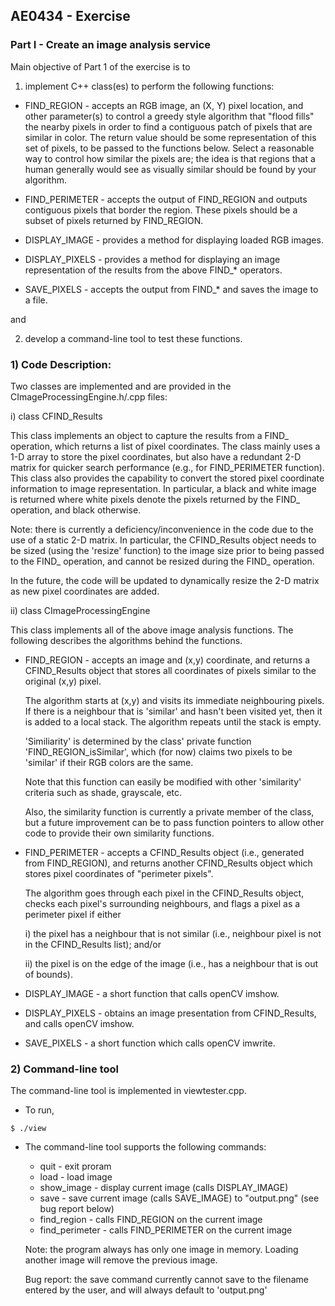 AE0434 - Exercise
-----------------------

### Part I - Create an image analysis service ###

Main objective of Part 1 of the exercise is to 

1) implement C++ class(es) to perform the following functions:

* FIND_REGION - accepts an RGB image, an (X, Y) pixel location, and other parameter(s) to control a greedy style algorithm that "flood fills" the nearby pixels in order to find a contiguous patch of pixels that are similar in color. The return value should be some representation of this set of pixels, to be passed to the functions below. Select a reasonable way to control how similar the pixels are; the idea is that regions that a human generally would see as visually similar should be found by your algorithm.

* FIND_PERIMETER - accepts the output of FIND_REGION and outputs contiguous pixels that border the region. These pixels should be a subset of pixels returned by FIND_REGION.

* DISPLAY_IMAGE - provides a method for displaying loaded RGB images.

* DISPLAY_PIXELS - provides a method for displaying an image representation of the results from the above FIND_* operators.

* SAVE_PIXELS - accepts the output from FIND_* and saves the image to a file.

and
	
2) develop a command-line tool to test these functions.


### 1) Code Description: ###

Two classes are implemented and are provided in the CImageProcessingEngine.h/.cpp files:

i) class CFIND_Results

This class implements an object to capture the results from a FIND_ operation, which returns a list of	 pixel coordinates.
The class mainly uses a 1-D array to store the pixel coordinates, but also have a redundant 2-D matrix for quicker search performance (e.g., for FIND_PERIMETER function).
This class also provides the capability to convert the stored pixel coordinate information to image representation.  In particular, a black and white image is returned 
where white pixels denote the pixels returned by the FIND_ operation, and black otherwise.

Note: there is currently a deficiency/inconvenience in the code due to the use of a static 2-D matrix.  In particular, the CFIND_Results object needs to be sized (using the 'resize' function)
to the image size prior to being passed to the FIND_ operation, and cannot be resized during the FIND_ operation.

In the future, the code will be updated to dynamically resize the 2-D matrix as new pixel coordinates are added. 

ii) class CImageProcessingEngine

This class implements all of the above image analysis functions.  The following describes the algorithms behind the functions.

* FIND_REGION - accepts an image and (x,y) coordinate, and returns a CFIND_Results object that stores all coordinates of pixels similar to the original (x,y) pixel.

	The algorithm starts at (x,y) and visits its immediate neighbouring pixels.  If there is a neighbour that is 'similar' and hasn't been visited yet, then it is added to a local
	stack.  The algorithm repeats until the stack is empty.

	'Similiarity' is determined by the class' private function 'FIND_REGION_isSimilar', which (for now) claims two pixels to be 'similar' if their RGB colors are the same.
	
	Note that this function can easily be modified with other 'similarity' criteria such as shade, grayscale, etc.
	
	Also, the similarity function  is currently a private member of the class, but a future improvement can be to pass function pointers to allow 
	other code to provide their own similarity functions.
	
* FIND_PERIMETER - accepts a CFIND_Results object (i.e., generated from FIND_REGION), and returns another CFIND_Results object which stores pixel coordinates of "perimeter pixels".

	The algorithm goes through each pixel in the CFIND_Results object, checks each pixel's surrounding neighbours, and flags a pixel as a 
	perimeter pixel if either 

	i) the pixel has a neighbour that is not similar (i.e., neighbour pixel is not in the CFIND_Results list); and/or

	ii) the pixel is on the edge of the image (i.e., has a neighbour that is out of bounds).


* DISPLAY_IMAGE - a short function that calls openCV imshow.

* DISPLAY_PIXELS - obtains an image presentation from CFIND_Results, and calls openCV imshow.

* SAVE_PIXELS - a short function which calls openCV imwrite.


### 2) Command-line tool ###

The command-line tool is implemented in viewtester.cpp.  

* To run,

```
$ ./view
```

* The command-line tool supports the following commands:

	* quit				- exit proram
	* load				- load image
	* show_image		- display current image (calls DISPLAY_IMAGE)
	* save				- save current image (calls SAVE_IMAGE) to "output.png" (see bug report below)
	* find_region		- calls FIND_REGION on the current image 			
	* find_perimeter 	- calls FIND_PERIMETER on the current image
	
	Note: the program always has only one image in memory.  Loading another image will remove the previous image.
	
	Bug report: the save command currently cannot save to the filename entered by the user, and will always default to 'output.png'
	
	